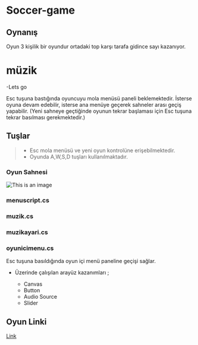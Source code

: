 # Soccer-game

## Oynanış
Oyun 3 kişilik bir oyundur ortadaki top karşı tarafa gidince sayı kazanıyor.

# müzik 
-Lets go

Esc tuşuna bastığında oyuncuyu mola menüsü paneli beklemektedir. İsterse oyuna devam edebilir, 
isterse ana menüye geçerek sahneler arası geçiş yapabilir. (Yeni sahneye geçtiğinde oyunun tekrar başlaması için Esc tuşuna tekrar basılması gerekmektedir.)

## Tuşlar

>- Esc mola menüsü ve yeni oyun kontrolüne erişebilmektedir.
>- Oyunda A,W,S,D tuşları kullanılmaktadır.

### Oyun Sahnesi
![This is an image](https://r.resimlink.com/dqHp1B8aS.png)

### menuscript.cs

### muzik.cs

### muzikayari.cs

### oyunicimenu.cs
Esc tuşuna basıldığında oyun içi menü paneline geçişi sağlar.

- Üzerinde çalışılan arayüz kazanımları ;

   * Canvas 
   * Button 
   * Audio Source
   * Slider

 ## Oyun Linki
[Link](https://simmer.io/@veysibeyaz/soccergame)
   
   


